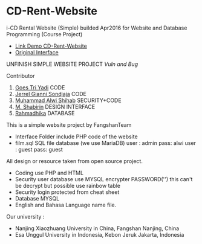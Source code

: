 # CD-Rent-Website
i-CD Rental Website (Simple) builded Apr2016 for Website and Database Programming (Course Project)

- [Link Demo CD-Rent-Website](https://wishihab.github.io/CD-Rent-Website/interface/)
- [Original Interface](https://github.com/labirin/UI-ICDdianying)


UNFINISH SIMPLE WEBSITE PROJECT *Vuln and Bug*

Contributor
1. [Goes Tri Yadi](https://github.com/goestriyadi) CODE
2. [Jerrel Gianni Sondjaja](https://github.com/RRREEEIII) CODE
3. [Muhammad Alwi Shihab](https://github.com/wishihab/) SECURITY+CODE
4. [M. Shabirin](https://github.com/labirin) DESIGN INTERFACE
5. [Rahmadhika](https://github.com/lancestrom) DATABASE

This is a simple website project by FangshanTeam

- Interface Folder include PHP code of the website
- film.sql SQL file database (we use MariaDB)
  user : admin pass: alwi
  user : guest pass: guest


All design or resource taken from open source project.

- Coding use PHP and HTML
- Security user database use MYSQL encrypter PASSWORD('') this can't be decrypt but possible use rainbow table
- Security login protected from cheat sheet
- Database MYSQL
- English and Bahasa Language name file.



Our university :
- Nanjing Xiaozhuang University in China, Fangshan Nanjing, China
- Esa Unggul University in Indonesia, Kebon Jeruk Jakarta, Indonesia

